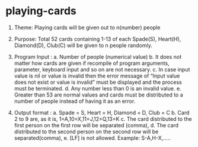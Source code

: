 # playing-cards
1. Theme: Playing cards will be given out to n(number) people
 
2. Purpose: Total 52 cards containing 1-13 of each Spade(S), Heart(H), Diamond(D), Club(C) will be
given to n people randomly.

3. Program Input :
    a. Number of people (numerical value)
    b. It does not matter how cards are given if recompile of program arguments, parameter,
    keyboard input and so on are not necessary.
    c. In case input value is nil or value is invalid then the error message of “Input value does
    not exist or value is invalid” must be displayed and the process must be terminated.
    d. Any number less than 0 is an invalid value.
    e. Greater than 53 are normal values and cards must be distributed to a number of people
    instead of having it as an error.
    
4. Output format :
    a. Spade = S, Heart = H, Diamond = D, Club = C
    b. Card 2 to 9 are, as it is, 1=A,10=X,11=J,12=Q,13=K
    c. The card distributed to the first person on the first row will be separated (comma),
    d. The card distributed to the second person on the second row will be separated(comma),
    e. [LF] is not allowed. 
    Example:
    S-A,H-X,.....
